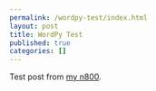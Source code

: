 ```yaml
---
permalink: /wordpy-test/index.html
layout: post
title: WordPy Test
published: true
categories: []
---
```

Test post from <a href="http://en.wikipedia.org/wiki/Nokia_N800">my n800</a>.
